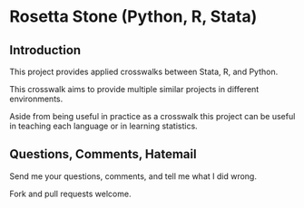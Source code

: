 # Rosetta Stone (Python, R, Stata)
## Introduction
This project provides applied crosswalks between Stata, R, and Python. 

This crosswalk aims to provide multiple similar projects in different environments.

Aside from being useful in practice as a crosswalk this project can be useful in teaching each language or in learning statistics.

## Questions, Comments, Hatemail
Send me your questions, comments, and tell me what I did wrong.

Fork and pull requests welcome.
